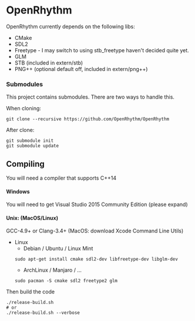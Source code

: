 # OpenRhythm

OpenRhythm currently depends on the following libs:
* CMake
* SDL2
* Freetype - I may switch to using stb_freetype haven't decided quite yet.
* GLM
* STB (included in extern/stb)
* PNG++ (optional default off, included in extern/png++)

### Submodules
This project contains submodules. There are two ways to handle this.

When cloning:
```
git clone --recursive https://github.com/OpenRhythm/OpenRhythm
```
After clone:
```
git submodule init
git submodule update
```

## Compiling
You will need a compiler that supports C++14

#### Windows
You will need to get Visual Studio 2015 Community Edition (please expand)

#### Unix: (MacOS/Linux)
GCC-4.9+ or Clang-3.4+ (MacOS: download Xcode Command Line Utils)

* Linux
    * Debian / Ubuntu / Linux Mint
    ```
    sudo apt-get install cmake sdl2-dev libfreetype-dev libglm-dev
    ```
    * ArchLinux / Manjaro / …
    ```
    sudo pacman -S cmake sdl2 freetype2 glm
    ```

Then build the code
```
./release-build.sh 
# or
./release-build.sh --verbose
```
